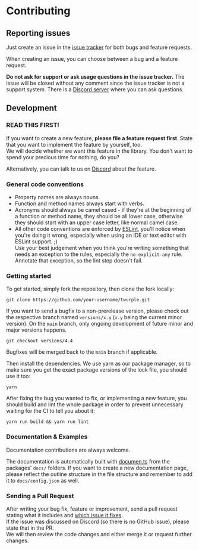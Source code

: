 # Contributing

## Reporting issues

Just create an issue in the [issue tracker](https://github.com/twurple/twurple/issues) for both bugs and feature requests.

When creating an issue, you can choose between a bug and a feature request.

**Do not ask for support or ask usage questions in the issue tracker.**
The issue will be closed without any comment since the issue tracker is not a support system.
There is a [Discord server](https://discord.gg/b9ZqMfz) where you can ask questions.

## Development

### READ THIS FIRST!

If you want to create a new feature, **please file a feature request first**. State that you want to implement the feature by yourself, too.  
We will decide whether we want this feature in the library. You don't want to spend your precious time for nothing, do you?

Alternatively, you can talk to us on [Discord](https://discord.gg/b9ZqMfz) about the feature.

### General code conventions

- Property names are always nouns.
- Function and method names always start with verbs.
- Acronyms should always be camel cased - if they're at the beginning of a function or method name, they should be all lower case, otherwise they should start with an upper case letter, like normal camel case.
- All other code conventions are enforced by [ESLint](https://github.com/eslint/eslint), you'll notice when you're doing it wrong,
  especially when using an IDE or text editor with ESLint support. ;)  
  Use your best judgement when you think you're writing something that needs an exception to the rules, especially the `no-explicit-any` rule. Annotate that exception, so the lint step doesn't fail.

### Getting started

To get started, simply fork the repository, then clone the fork locally:

	git clone https://github.com/your-username/twurple.git
	
If you want to send a bugfix to a non-prerelease version, please check out the respective branch named `versions/x.y` (`x.y` being the current minor version).
On the `main` branch, only ongoing development of future minor and major versions happens.

    git checkout versions/4.4

Bugfixes will be merged back to the `main` branch if applicable.

Then install the dependencies. We use yarn as our package manager, so to make sure you get the exact package versions of the lock file, you should use it too:

	yarn

After fixing the bug you wanted to fix, or implementing a new feature, you should build and lint the whole package in order to prevent unnecessary waiting for the CI to tell you about it:

	yarn run build && yarn run lint

### Documentation & Examples

Documentation contributions are always welcome.

The documentation is automatically built with [documen.ts](https://github.com/d-fischer/documen.ts) from the packages' `docs/` folders.
If you want to create a new documentation page, please reflect the outline structure in the file structure and remember to add it to `docs/config.json` as well.

### Sending a Pull Request

After writing your bug fix, feature or improvement, send a pull request stating what it includes
and [which issue it fixes](https://help.github.com/articles/closing-issues-using-keywords/).  
If the issue was discussed on Discord (so there is no GitHub issue), please state that in the PR.  
We will then review the code changes and either merge it or request further changes.
